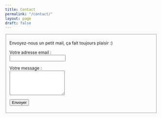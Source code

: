 ```yaml
---
title: Contact
permalink: "/contact/"
layout: page
draft: false
---
```


<fieldset>
  <p>Envoyez-nous un petit mail, ça fait toujours plaisir :)</p>
  <form action="//formspree.io/contact@sudweb.fr" method="POST">
    <p><label for="_replyto">Votre adresse email :</label><br>
      <input type="email" name="_replyto">
    </p>
    <p><label for="message">Votre message :</label><br>
      <textarea name="message" rows="5" placeholder="Tapez votre texte ici">
      </textarea>
    </p>
    <input type="hidden" name="_subject" value="Message envoyé depuis la page
     contact" />
    <input type="text" name="_gotcha" style="display:none">
    <input type="hidden" name="_next" value="http://sudweb.fr" />
    <p><input class="button" type="submit" value="Envoyer"></p>
  </form>
</fieldset>

